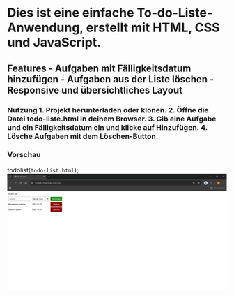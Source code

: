 # Dies ist eine einfache To-do-Liste-Anwendung, erstellt mit HTML, CSS und JavaScript. 
## Features - Aufgaben mit Fälligkeitsdatum hinzufügen - Aufgaben aus der Liste löschen - Responsive und übersichtliches Layout  
### Nutzung 1. Projekt herunterladen oder klonen. 2. Öffne die Datei todo-liste.html in deinem Browser. 3. Gib eine Aufgabe und ein Fälligkeitsdatum ein und klicke auf Hinzufügen. 4. Lösche Aufgaben mit dem Löschen-Button.
### Vorschau

todolist(`todo-list.html`);
![todolist](screenshot/todolist.png)
